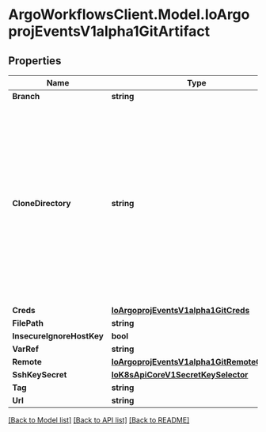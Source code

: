 # ArgoWorkflowsClient.Model.IoArgoprojEventsV1alpha1GitArtifact

## Properties

Name | Type | Description | Notes
------------ | ------------- | ------------- | -------------
**Branch** | **string** |  | [optional] 
**CloneDirectory** | **string** | Directory to clone the repository. We clone complete directory because GitArtifact is not limited to any specific Git service providers. Hence we don&#39;t use any specific git provider client. | [optional] 
**Creds** | [**IoArgoprojEventsV1alpha1GitCreds**](IoArgoprojEventsV1alpha1GitCreds.md) |  | [optional] 
**FilePath** | **string** |  | [optional] 
**InsecureIgnoreHostKey** | **bool** |  | [optional] 
**VarRef** | **string** |  | [optional] 
**Remote** | [**IoArgoprojEventsV1alpha1GitRemoteConfig**](IoArgoprojEventsV1alpha1GitRemoteConfig.md) |  | [optional] 
**SshKeySecret** | [**IoK8sApiCoreV1SecretKeySelector**](IoK8sApiCoreV1SecretKeySelector.md) |  | [optional] 
**Tag** | **string** |  | [optional] 
**Url** | **string** |  | [optional] 

[[Back to Model list]](../README.md#documentation-for-models) [[Back to API list]](../README.md#documentation-for-api-endpoints) [[Back to README]](../README.md)

